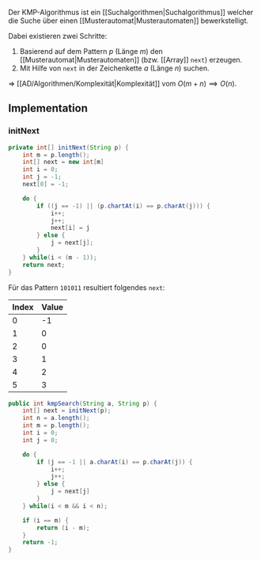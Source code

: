Der KMP-Algorithmus ist ein [[Suchalgorithmen|Suchalgorithmus]] welcher die Suche über einen [[Musterautomat|Musterautomaten]] bewerkstelligt.

Dabei existieren zwei Schritte:
1. Basierend auf dem Pattern $p$ (Länge $m$) den [[Musterautomat|Musterautomaten]] (bzw. [[Array]] `next`) erzeugen.
2. Mit Hilfe von `next` in der Zeichenkette $a$ (Länge $n$) suchen.

=> [[AD/Algorithmen/Komplexität|Komplexität]] vom $O(m+n) \implies O(n)$.

## Implementation
### initNext
```java
private int[] initNext(String p) {
	int m = p.length();
	int[] next = new int[m]
	int i = 0;
	int j = -1;
	next[0] = -1;

	do {
		if ((j == -1) || (p.chartAt(i) == p.charAt(j))) {
			i++;
			j++;
			next[i] = j
		} else {
			j = next[j];
		}
	} while(i < (m - 1));
	return next;
}
```

Für das Pattern `101011` resultiert folgendes `next`:

| Index | Value |
| ----- | ----- |
| 0     | -1    |
| 1     | 0     |
| 2     | 0     |
| 3     | 1     |
| 4     | 2     |
| 5     | 3     |

```java
public int kmpSearch(String a, String p) {
	int[] next = initNext(p);
	int n = a.length();
	int m = p.length();
	int i = 0;
	int j = 0;

	do {
		if (j == -1 || a.charAt(i) == p.charAt(j)) {
			i++;
			j++;
		} else {
			j = next[j]
		}
	} while(i < m && i < n);

	if (i == m) {
		return (i - m);
	}
	return -1;
}
```